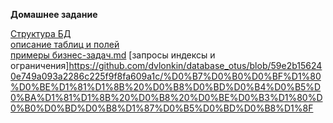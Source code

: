 **Домашнее задание**

[Структура БД](https://github.com/dvlonkin/database_otus/blob/1241a92afbc7388ade2e105bf4f79a1645f371f4/%D0%A1%D1%82%D1%80%D1%83%D0%BA%D1%82%D1%83%D1%80%D0%B0%20%D0%91%D0%94.png)  
[описание таблиц и полей](https://github.com/dvlonkin/database_otus/blob/24e4d7c45545217fc972c50ee4742c0067d3a22d/%D0%BE%D0%BF%D0%B8%D1%81%D0%B0%D0%BD%D0%B8%D0%B5%20%D1%82%D0%B0%D0%B1%D0%BB%D0%B8%D1%86%20%D0%B8%20%D0%BF%D0%BE%D0%BB%D0%B5%D0%B9)  
[примеры бизнес-задач.md](https://github.com/dvlonkin/database_otus/blob/7de2ae1748e8fffc35aa9a02fd965ae774096162/%D0%BF%D1%80%D0%B8%D0%BC%D0%B5%D1%80%D1%8B%20%D0%B1%D0%B8%D0%B7%D0%BD%D0%B5%D1%81-%D0%B7%D0%B0%D0%B4%D0%B0%D1%87.md)
[запросы индексы и ограничения]https://github.com/dvlonkin/database_otus/blob/59e2b156240e749a093a2286c225f9f8fa609a1c/%D0%B7%D0%B0%D0%BF%D1%80%D0%BE%D1%81%D1%8B%20%D0%B8%D0%BD%D0%B4%D0%B5%D0%BA%D1%81%D1%8B%20%D0%B8%20%D0%BE%D0%B3%D1%80%D0%B0%D0%BD%D0%B8%D1%87%D0%B5%D0%BD%D0%B8%D1%8F
